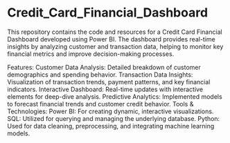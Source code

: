 # Credit_Card_Financial_Dashboard
This repository contains the code and resources for a Credit Card Financial Dashboard developed using Power BI. The dashboard provides real-time insights by analyzing customer and transaction data, helping to monitor key financial metrics and improve decision-making processes.

Features:
Customer Data Analysis: Detailed breakdown of customer demographics and spending behavior.
Transaction Data Insights: Visualization of transaction trends, payment patterns, and key financial indicators.
Interactive Dashboard: Real-time updates with interactive elements for deep-dive analysis.
Predictive Analytics: Implemented models to forecast financial trends and customer credit behavior.
Tools & Technologies:
Power BI: For creating dynamic, interactive visualizations.
SQL: Utilized for querying and managing the underlying database.
Python: Used for data cleaning, preprocessing, and integrating machine learning models.

